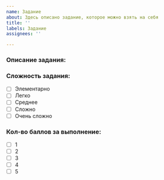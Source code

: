 ```yaml
---
name: Задание
about: Здесь описано задание, которое можно взять на себя
title: ''
labels: Задание
assignees: ''

---
```


### **Описание задания:**

### **Сложность задания:**
- [ ] Элементарно
- [ ] Легко
- [ ] Среднее
- [ ] Сложно
- [ ] Очень сложно
### **Кол-во баллов за выполнение:**
- [ ] 1
- [ ] 2
- [ ] 3
- [ ] 4
- [ ] 5
